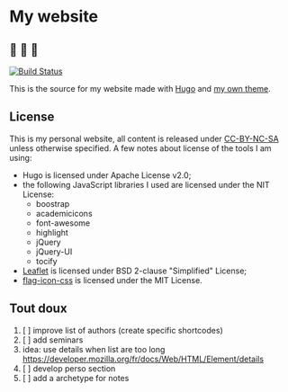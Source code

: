 # My website

## :construction: :construction: :construction:

[![Build Status](https://travis-ci.org/KevCaz/KevCaz.github.io.svg?branch=dev)](https://travis-ci.org/KevCaz/KevCaz.github.io)

This is the source for my website made with [Hugo](https://gohugo.io) and [my own theme](https://github.com/KevCaz/hugo-KevCaz).


## License

This is my personal website, all content is released under [CC-BY-NC-SA](https://creativecommons.org/licenses/by-nc-sa/4.0/) unless otherwise
specified. A few notes about license of the tools I am using:

  - Hugo is licensed under Apache License v2.0;
  - the following JavaScript libraries I used are licensed under the NIT License:
    - boostrap
    - academicicons
    - font-awesome
    - highlight
    - jQuery
    - jQuery-UI
    - tocify
  - [Leaflet](http://leafletjs.com) is licensed under BSD 2-clause "Simplified" License;
  - [flag-icon-css](http://flag-icon-css.lip.is/) is licensed under the MIT License.


## Tout doux

1. [ ] improve list of authors (create specific shortcodes)
2. [ ] add seminars
3. idea: use details when list are too long https://developer.mozilla.org/fr/docs/Web/HTML/Element/details
4. [ ] develop perso section
5. [ ] add a archetype for notes 
